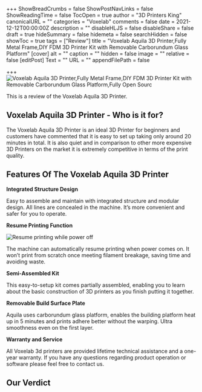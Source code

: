 +++
ShowBreadCrumbs = false
ShowPostNavLinks = false
ShowReadingTime = false
TocOpen = true
author = "3D Printers King"
canonicalURL = ""
categories = "Voxelab"
comments = false
date = 2021-12-12T00:00:00Z
description = ""
disableHLJS = false
disableShare = false
draft = true
hideSummary = false
hidemeta = false
searchHidden = false
showToc = true
tags = ["Review"]
title = "Voxelab Aquila 3D Printer,Fully Metal Frame,DIY FDM 3D Printer Kit with Removable Carborundum Glass Platform"
[cover]
alt = ""
caption = ""
hidden = false
image = ""
relative = false
[editPost]
Text = ""
URL = ""
appendFilePath = false

+++
![Voxelab Aquila 3D Printer,Fully Metal Frame,DIY FDM 3D Printer Kit with Removable Carborundum Glass Platform,Fully Open Sourc](https://images-na.ssl-images-amazon.com/images/I/51wBPkGcqPS._AC_UL604_SR604,400_.jpg)

This is a review of the Voxelab Aquila 3D Printer. 

## Voxelab Aquila 3D Printer - Who is it for?

The Voxelab Aquila 3D Printer is an ideal 3D Printer for beginners and customers have commented that it is easy to set up taking only around 20 minutes in total.  It is also quiet and in comparison to other more expensive 3D Printers on the market it is extremely competitive in terms of the print quality.

## Features Of The Voxelab Aquila 3D Printer

**Integrated Structure Design**

Easy to assemble and maintain with integrated structure and modular design. All lines are concealed in the machine. It’s more convenient and safer for you to operate.

**Resume Printing Function**

![Resume printing while power off](/uploads/4ec58ba7-fa31-44b2-a59d-cfefc36cc9b3.jpeg "Resume printing while power off")

The machine can automatically resume printing when power comes on. It won’t print from scratch once meeting filament breakage, saving time and avoiding waste.

**Semi-Assembled Kit**

This easy-to-setup kit comes partially assembled, enabling you to learn about the basic construction of 3D printers as you finish putting it together.

**Removable Build Surface Plate**

Aquila uses carborundum glass platform, enables the building platform heat up in 5 minutes and prints adhere better without the warping. Ultra smoothness even on the first layer.

**Warranty and Service**

All Voxelab 3d printers are provided lifetime technical assistance and a one-year warranty. If you have any questions regarding product operation or software please feel free to contact us.

## Our Verdict